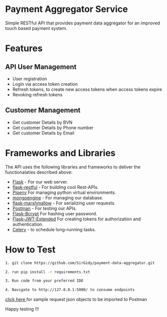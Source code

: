 # Payment Aggregator Service
Simple RESTful API that provides payment data aggregator for an improved touch based payment system.


# Features

## API User Management
 - User registration
 - Login via access token creation
 - Refresh tokens, to create new access tokens when access tokens expire
 - Revoking refresh tokens

## Customer Management
 - Get customer Details by BVN
 - Get customer Details by Phone number
 - Get customer Details by Email

 
   
 # Frameworks and Libraries

The API uses the following libraries and frameworks to deliver the functionalaties described above:

- [Flask](https://palletsprojects.com/p/flask/) - For our web server.
- [flask-restful](https://flask-restful.readthedocs.io/en/latest/installation.html) - For building cool Rest-APIs.
- [Pipenv](https://pipenv.readthedocs.io/en/latest/) For managing python virtual environments.
- [mongoengine](http://docs.mongoengine.org/projects/flask-mongoengine/en/latest/) - For managing our database.
- [flask-marshmallow](https://flask-marshmallow.readthedocs.io/en/latest/) - For serializing user requests.
- [Postman](https://www.getpostman.com/downloads/) - For testing our APIs.
- [Flask-Bcrypt](https://flask-bcrypt.readthedocs.io/en/latest/) For hashing user password.
- [Flask-JWT-Extended](https://flask-jwt-extended.readthedocs.io/en/stable/) For creating tokens for authorization and authentication.
- [Celery](https://docs.celeryproject.org/en/latest/getting-started/first-steps-with-celery.html) - to schedule long-running tasks.
  

# How to Test


```sh
1. git clone https://github.com/SirGidy/payment-data-aggregator.git

2. run pip install -r requirements.txt

3. Run code from your preferred IDE 

4. Navigate to http://127.0.0.1:5000/ to consume endpoints

```

[click here ](https://github.com/SirGidy/aggregator-service/blob/master/FlaskMongoDB.postman_collection.json) for sample request json objects to be imported to Postman


Happy testing !!!

